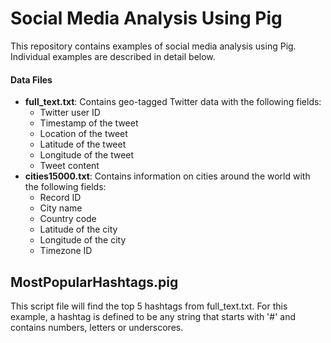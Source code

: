 Social Media Analysis Using Pig
===================
This repository contains examples of social media analysis using Pig.  Individual examples are described in detail below.

#### <i class="icon-folder-open"></i> Data Files
- **full_text.txt**: Contains geo-tagged Twitter data with the following fields:
	- Twitter user ID
	- Timestamp of the tweet
	- Location of the tweet
	- Latitude of the tweet
	- Longitude of the tweet
	- Tweet content
- **cities15000.txt**: Contains information on cities around the world with the following fields:
	- Record ID
	- City name
	- Country code
	- Latitude of the city
	- Longitude of the city
	- Timezone ID

MostPopularHashtags.pig
-------------

This script file will find the top 5 hashtags from full_text.txt.  For this example, a hashtag is defined to be any string that starts with '#' and contains numbers, letters or underscores.
